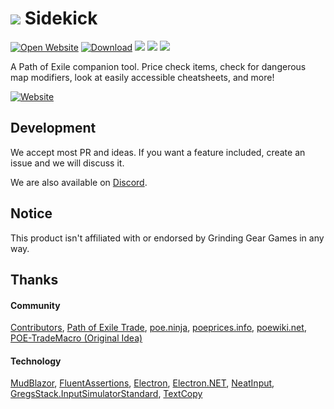 # [![](https://sidekick-poe.github.io/assets/images/orb_exalted.png)](#) Sidekick

[![Open Website](https://img.shields.io/badge/website-6b6ebe?style=flat-square)](https://sidekick-poe.github.io/) [![Download](https://img.shields.io/badge/download-00BCD4?style=flat-square)](https://sidekick-poe.github.io/) [![](https://img.shields.io/github/v/release/Sidekick-Poe/Sidekick?style=flat-square)](https://github.com/Sidekick-Poe/Sidekick/releases) [![](https://img.shields.io/github/downloads-pre/Sidekick-Poe/Sidekick/total?style=flat-square)](https://github.com/Sidekick-Poe/Sidekick/releases) [![](https://img.shields.io/discord/664252463188279300?color=%23738AD6&label=Discord&style=flat-square)](https://discord.gg/H4bg4GQ)

A Path of Exile companion tool. Price check items, check for dangerous map modifiers, look at easily accessible cheatsheets, and more!

[![Website](https://img.shields.io/badge/Website_and_Download-6b6ebe?style=for-the-badge)](https://sidekick-poe.github.io/)

## Development
We accept most PR and ideas. If you want a feature included, create an issue and we will discuss it.

We are also available on [Discord](https://discord.gg/H4bg4GQ).

## Notice
This product isn't affiliated with or endorsed by Grinding Gear Games in any way.

## Thanks
#### Community
[Contributors](https://github.com/Sidekick-Poe/Sidekick/graphs/contributors), [Path of Exile Trade](https://www.pathofexile.com/trade), [poe.ninja](https://poe.ninja/), [poeprices.info](https://www.poeprices.info/), [poewiki.net](https://www.poewiki.net/), [POE-TradeMacro (Original Idea)](https://github.com/PoE-TradeMacro/POE-TradeMacro)

#### Technology
[MudBlazor](https://mudblazor.com/), [FluentAssertions](https://fluentassertions.com), [Electron](https://www.electronjs.org/), [Electron.NET](https://github.com/ElectronNET/Electron.NET/), [NeatInput](https://github.com/LegendaryB/NeatInput), [GregsStack.InputSimulatorStandard](https://github.com/GregsStack/InputSimulatorStandard), [TextCopy](https://github.com/CopyText/TextCopy)
